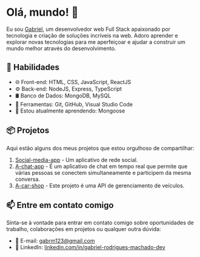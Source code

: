 # Olá, mundo! 👋

Eu sou [Gabriel](), um desenvolvedor web Full Stack apaixonado por tecnologia e criação de soluções incríveis na web. Adoro aprender e explorar novas tecnologias para me aperfeiçoar e ajudar a construir um mundo melhor através do desenvolvimento.

## 🚀 Habilidades

- 🌐 Front-end: HTML, CSS, JavaScript, ReactJS
- ⚙️ Back-end: NodeJS, Express, TypeScript
- 🛢️ Banco de Dados: MongoDB, MySQL
- 🔧 Ferramentas: Git, GitHub, Visual Studio Code
- 🌱 Estou atualmente aprendendo: Mongoose

## 📦 Projetos

Aqui estão alguns dos meus projetos que estou orgulhoso de compartilhar:

1. [Social-media-app](https://github.com/GabrielRodriguesMachado/social-media-app) - Um aplicativo de rede social.
2. [A-chat-app](https://github.com/GabrielRodriguesMachado/a-chat-app) - É um aplicativo de chat em tempo real que permite que várias pessoas se conectem simultaneamente e participem da mesma conversa.
3. [A-car-shop](https://github.com/GabrielRodriguesMachado/a-car-shop) - Este projeto é uma API de gerenciamento de veículos.

## 📫 Entre em contato comigo

Sinta-se à vontade para entrar em contato comigo sobre oportunidades de trabalho, colaborações em projetos ou qualquer outra dúvida:

- 📧 E-mail: [gabrm123@gmail.com](mailto:gabrm123@gmail.com)
- 💼 LinkedIn: [linkedin.com/in/gabriel-rodrigues-machado-dev](https://www.linkedin.com/in/gabriel-rodrigues-machado-dev/)
